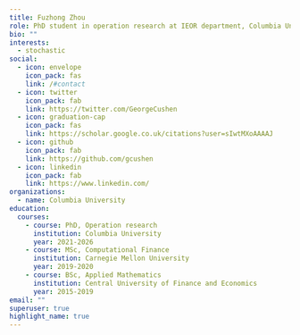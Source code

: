```yaml
---
title: Fuzhong Zhou
role: PhD student in operation research at IEOR department, Columbia University
bio: ""
interests:
  - stochastic
social:
  - icon: envelope
    icon_pack: fas
    link: /#contact
  - icon: twitter
    icon_pack: fab
    link: https://twitter.com/GeorgeCushen
  - icon: graduation-cap
    icon_pack: fas
    link: https://scholar.google.co.uk/citations?user=sIwtMXoAAAAJ
  - icon: github
    icon_pack: fab
    link: https://github.com/gcushen
  - icon: linkedin
    icon_pack: fab
    link: https://www.linkedin.com/
organizations:
  - name: Columbia University
education:
  courses:
    - course: PhD, Operation research
      institution: Columbia University
      year: 2021-2026
    - course: MSc, Computational Finance
      institution: Carnegie Mellon University
      year: 2019-2020
    - course: BSc, Applied Mathematics
      institution: Central University of Finance and Economics
      year: 2015-2019
email: ""
superuser: true
highlight_name: true
---
```

